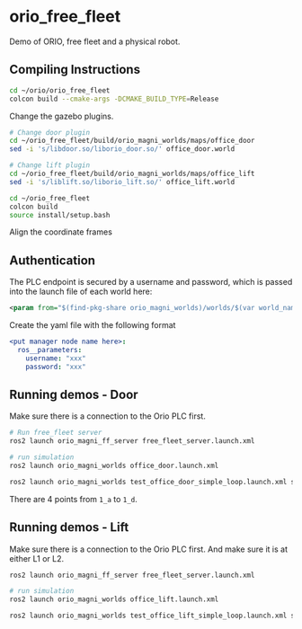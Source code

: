 # orio_free_fleet

Demo of ORIO, free fleet and a physical robot.

## Compiling Instructions

```bash
cd ~/orio/orio_free_fleet
colcon build --cmake-args -DCMAKE_BUILD_TYPE=Release
```

Change the gazebo plugins.

```bash
# Change door plugin
cd ~/orio_free_fleet/build/orio_magni_worlds/maps/office_door
sed -i 's/libdoor.so/liborio_door.so/' office_door.world

# Change lift plugin
cd ~/orio_free_fleet/build/orio_magni_worlds/maps/office_lift
sed -i 's/liblift.so/liborio_lift.so/' office_lift.world

cd ~/orio_free_fleet
colcon build
source install/setup.bash
```

Align the coordinate frames

## Authentication

The PLC endpoint is secured by a username and password, which is passed into the launch file of each world here:

```xml
<param from="$(find-pkg-share orio_magni_worlds)/worlds/$(var world_name)/credentials/http_auth.yaml"/>
```

Create the yaml file with the following format

```yaml
<put manager node name here>:
  ros__parameters:
    username: "xxx"
    password: "xxx"
```

## Running demos - Door

Make sure there is a connection to the Orio PLC first.

```bash
# Run free_fleet server
ros2 launch orio_magni_ff_server free_fleet_server.launch.xml

# run simulation
ros2 launch orio_magni_worlds office_door.launch.xml 

ros2 launch orio_magni_worlds test_office_door_simple_loop.launch.xml start_point:=1_d end_point:=1_a

```

There are 4 points from `1_a` to `1_d`.

## Running demos - Lift

Make sure there is a connection to the Orio PLC first. And make sure it is at either L1 or L2.

```bash
ros2 launch orio_magni_ff_server free_fleet_server.launch.xml

# run simulation
ros2 launch orio_magni_worlds office_lift.launch.xml 

ros2 launch orio_magni_worlds test_office_lift_simple_loop.launch.xml start_point:=1_a end_point:=2_c
```
